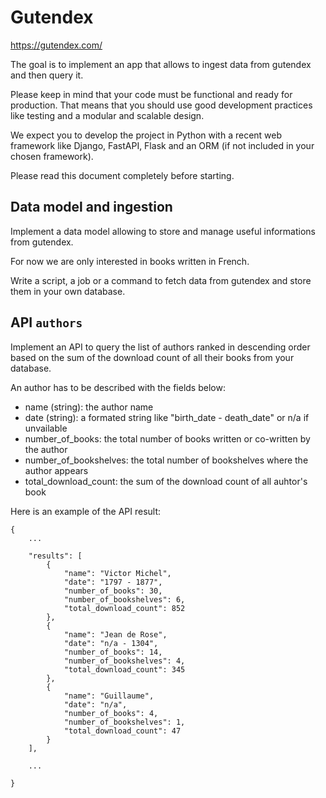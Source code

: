 # Gutendex

https://gutendex.com/

The goal is to implement an app that allows to ingest data from gutendex and then query it.

Please keep in mind that your code must be functional and ready for production. That means that you
should use good development practices like testing and a modular and scalable design.

We expect you to develop the project in Python with a recent web framework like Django, FastAPI, Flask
and an ORM (if not included in your chosen framework).

Please read this document completely before starting.

## Data model and ingestion

Implement a data model allowing to store and manage useful informations from gutendex.

For now we are only interested in books written in French.

Write a script, a job or a command to fetch data from gutendex and store them in your own database.

## API `authors`

Implement an API to query the list of authors ranked in descending order based on the sum of
the download count of all their books from your database.

An author has to be described with the fields below:

* name (string): the author name
* date (string): a formated string like "birth_date - death_date" or n/a if unvailable
* number_of_books: the total number of books written or co-written by the author
* number_of_bookshelves: the total number of bookshelves where the author appears
* total_download_count: the sum of the download count of all auhtor's book

Here is an example of the API result:

```
{
    ...

    "results": [
        {
            "name": "Victor Michel",
            "date": "1797 - 1877",
            "number_of_books": 30,
            "number_of_bookshelves": 6,
            "total_download_count": 852
        },
        {
            "name": "Jean de Rose",
            "date": "n/a - 1304",
            "number_of_books": 14,
            "number_of_bookshelves": 4,
            "total_download_count": 345
        },
        {
            "name": "Guillaume",
            "date": "n/a",
            "number_of_books": 4,
            "number_of_bookshelves": 1,
            "total_download_count": 47
        }
    ],

    ...

}
```